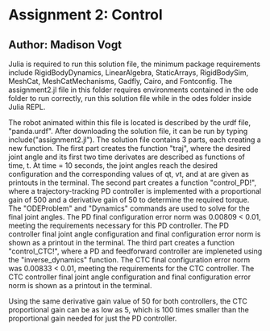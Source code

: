 # Assignment 2: Control
## Author: Madison Vogt

Julia is required to run this solution file, the minimum package requirements include RigidBodyDynamics, LinearAlgebra, StaticArrays, RigidBodySim, MeshCat, MeshCatMechanisms, Gadfly, Cairo, and Fontconfig. The assignment2.jl file in this folder requires environments contained in the ode folder to run correctly, run this solution file while in the odes folder inside Julia REPL.

The robot animated within this file is located is described by the urdf file, "panda.urdf". After downloading the solution file, it can be run by typing include("assignment2.jl"). The solution file contains 3 parts, each creating a new function. The first part creates the function "traj", where the desired joint angle and its first two time derivates are described as functions of time, t. At time = 10 seconds, the joint angles reach the desired configuration and the corresponding values of qt, vt, and at are given as printouts in the terminal. The second part creates a function "control_PD!", where a trajectory-tracking PD controller is implemented with a proportional gain of 500 and a derivative gain of 50 to determine the required torque. The "ODEProblem" and "Dynamics" commands are used to solve for the final joint angles. The PD final configuration error norm was 0.00809 < 0.01, meeting the requirements necessary for this PD controller. The PD controller final joint angle configuration and final configuration error norm is shown as a printout in the terminal. The third part creates a function "control_CTC!", where a PD and feedforward controller are impleneted using the "inverse_dynamics" function. The CTC final configuration error norm was 0.00833 < 0.01, meeting the requirements for the CTC controller. The CTC controller final joint angle configuration and final configuration error norm is shown as a printout in the terminal.

Using the same derivative gain value of 50 for both controllers, the CTC proportional gain can be as low as 5, which is 100 times smaller than the proportional gain needed for just the PD controller. 

